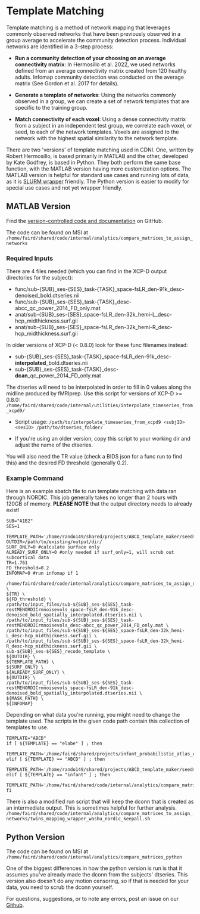 # Template Matching

Template matching is a method of network mapping that leverages commonly observed networks that have been previously observed in a group average to accelerate the community detection process. Individual networks are identified in a 3-step process:

* **Run a community detection of your choosing on an average connectivity matrix**: In Hermosillo et al. 2022, we used networks defined from an average connectivity matrix created from 120 healthy adults. Infomap community detection was conducted on the average matrix (See Gordon et al. 2017 for details).

* **Generate a template of networks**: Using the networks commonly observed in a group, we can create a set of network templates that are specific to the training group.

* **Match connectivity of each voxel**: Using a dense connectivity matrix from a subject in an independent test group, we correlate each voxel, or seed, to each of the network templates. Voxels are assigned to the network with the highest spatial similarity to the network template.

There are two 'versions' of template matching used in CDNI. One, written by Robert Hermosillo, is based primarily in MATLAB and the other, developed by Kate Godfrey, is based in Python. They both perform the same base function, with the MATLAB version having more customization options. The MATLAB version is helpful for standard use cases and running lots of data, as it is [SLURM wrapper](wrappers.md) friendly. The Python version is easier to modify for special use cases and not yet wrapper friendly. 

## MATLAB Version

Find the [version-controlled code and documentation](https://github.com/DCAN-Labs/compare_matrices_to_assign_networks) on GitHub.

The code can be found on MSI at `/home/faird/shared/code/internal/analytics/compare_matrices_to_assign_networks`

### Required Inputs

There are 4 files needed (which you can find in the XCP-D output directories for the subject):

- func/sub-{SUB}_ses-{SES}_task-{TASK}_space-fsLR_den-91k_desc-denoised_bold.dtseries.nii
- func/sub-{SUB}_ses-{SES}_task-{TASK}_desc-abcc_qc_power_2014_FD_only.mat
- anat/sub-{SUB}_ses-{SES}_space-fsLR_den-32k_hemi-L_desc-hcp_midthickness.surf.gii
- anat/sub-{SUB}_ses-{SES}_space-fsLR_den-32k_hemi-R_desc-hcp_midthickness.surf.gii

In older versions of XCP-D (< 0.8.0) look for these func filenames instead:

- sub-{SUB}_ses-{SES}_task-{TASK}_space-fsLR_den-91k_desc-**interpolated**_bold.dtseries.nii
- sub-{SUB}_ses-{SES}_task-{TASK}_desc-**dcan**_qc_power_2014_FD_only.mat

The dtseries will need to be interpolated in order to fill in 0 values along the midline produced by fMRIprep. Use this script for versions of XCP-D >= 0.8.0: `/home/faird/shared/code/internal/utilities/interpolate_timeseries_from_xcpd9/`

- Script usage: `/path/to/interpolate_timeseries_from_xcpd9 <subjID> <sesID> /path/to/dtseries_folder/` 

- If you're using an older version, copy this script to your working dir and adjust the name of the dtseries.

You will also need the TR value (check a BIDS json for a func run to find this) and the desired FD threshold (generally 0.2).

### Example Command

Here is an example sbatch file to run template matching with data ran through NORDIC. This job generally takes no longer than 2 hours with 120GB of memory. **PLEASE NOTE** that the output directory needs to already exist!

```
SUB="A1B2"
SES=1

TEMPLATE_PATH='/home/rando149/shared/projects/ABCD_template_maker/seedmaps_from_template2.0/ABCD_scan_seedmap/seedmaps_subs_withsmoothed_dtseries_n141_all_networksZscored.mat'
OUTDIR=/path/to/existing/output/dir/
SURF_ONLY=0 #calculate surface only
ALREADY_SURF_ONLY=0 #only needed if surf_only=1, will scrub out subcortical data
TR=1.761
FD_threshold=0.2
INFOMAP=0 #run infomap if 1

/home/faird/shared/code/internal/analytics/compare_matrices_to_assign_networks/twins_mapping_wrapper_washu_nordic.sh \
${TR} \
${FD_threshold} \
/path/to/input_files/sub-${SUB}_ses-${SES}_task-restMENORDICrmnoisevols_space-fsLR_den-91k_desc-denoised_bold_spatially_interpolated.dtseries.nii \
/path/to/input_files/sub-${SUB}_ses-${SES}_task-restMENORDICrmnoisevols_desc-abcc_qc_power_2014_FD_only.mat \
/path/to/input_files/sub-${SUB}_ses-${SES}_space-fsLR_den-32k_hemi-L_desc-hcp_midthickness.surf.gii \
/path/to/input_files/sub-${SUB}_ses-${SES}_space-fsLR_den-32k_hemi-R_desc-hcp_midthickness.surf.gii \
sub-${SUB}_ses-${SES}_recode_template \
${OUTDIR} \
${TEMPLATE_PATH} \
${SURF_ONLY} \
${ALREADY_SURF_ONLY} \
${OUTDIR} \
/path/to/input_files/sub-${SUB}_ses-${SES}_task-restMENORDICrmnoisevols_space-fsLR_den-91k_desc-denoised_bold_spatially_interpolated.dtseries.nii \
${MASK_PATH} \
${INFOMAP}
```

Depending on what data you're running, you might need to change the template used. The scripts in the given code path contain this collection of templates to use.

```
TEMPLATE="ABCD"
if [ ${TEMPLATE} == "elabe" ] ; then
  TEMPLATE_PATH='/home/faird/shared/projects/infant_probabilistic_atlas_eLABE/TM_analysis/template/outputs/seedmaps_list_dtseries_SurfOnly_all_networksZscored.mat'
elif [ ${TEMPLATE} == "ABCD" ] ; then
  TEMPLATE_PATH='/home/rando149/shared/projects/ABCD_template_maker/seedmaps_from_template2.0/ABCD_scan_seedmap/seedmaps_subs_withsmoothed_dtseries_n141_all_networksZscored.mat'
elif [ ${TEMPLATE} == "infant" ] ; then
  TEMPLATE_PATH='/home/faird/shared/code/internal/analytics/compare_matrices_copy_to_merge_from/support_files/infant_surface_template/seedmaps_UCI_smoothed_dtseries_all_networksZscored.mat'
fi
```

There is also a modified run script that will keep the dconn that is created as an intermediate output. This is sometimes helpful for further analysis. `/home/faird/shared/code/internal/analytics/compare_matrices_to_assign_networks/twins_mapping_wrapper_washu_nordic_keepall.sh` 


## Python Version

The code can be found on MSI at `/home/faird/shared/code/internal/analytics/compare_matrices_python`

One of the biggest differences in how the python version is run is that it assumes you've already made the dconn from the subjects' dtseries. This version also doesn't do any motion censoring, so if that is needed for your data, you need to scrub the dconn yourself. 

For questions, suggestions, or to note any errors, post an issue on our [Github](https://github.com/DCAN-Labs/cdni-brain/issues).